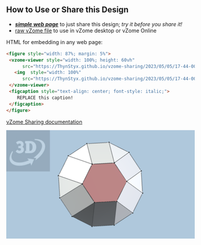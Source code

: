 
## How to Use or Share this Design

 - [***simple web page***](<https://ThynStyx.github.io/vzome-sharing/2023/05/05/17-44-00-Root3-Irregular_Hexagonal_gyrobicupola_spherical_shell/>) to just share this design; *try it before you share it!*
 - [raw vZome file](<https://raw.githubusercontent.com/ThynStyx/vzome-sharing/main/2023/05/05/17-44-00-Root3-Irregular_Hexagonal_gyrobicupola_spherical_shell/Root3-Irregular_Hexagonal_gyrobicupola_spherical_shell.vZome>) to use in vZome desktop or vZome Online
 
 HTML for embedding in any web page:
 ```html
<figure style="width: 87%; margin: 5%">
  <vzome-viewer style="width: 100%; height: 60vh"
       src="https://ThynStyx.github.io/vzome-sharing/2023/05/05/17-44-00-Root3-Irregular_Hexagonal_gyrobicupola_spherical_shell/Root3-Irregular_Hexagonal_gyrobicupola_spherical_shell.vZome" >
    <img  style="width: 100%"
       src="https://ThynStyx.github.io/vzome-sharing/2023/05/05/17-44-00-Root3-Irregular_Hexagonal_gyrobicupola_spherical_shell/Root3-Irregular_Hexagonal_gyrobicupola_spherical_shell.png" >
  </vzome-viewer>
  <figcaption style="text-align: center; font-style: italic;">
     REPLACE this caption!
  </figcaption>
</figure>
 ```

[vZome Sharing documentation](https://vzome.github.io/vzome/sharing.html#how-it-works)

![Image](<Root3-Irregular_Hexagonal_gyrobicupola_spherical_shell.png>)


